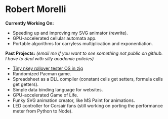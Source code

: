 # Robert Morelli 

**Currently Working On:**
- Speeding up and improving my SVG animator (rewrite).
- GPU-accelerated cellular automata app.
- Portable algorithms for carryless multiplication and exponentiation.

**Past Projects:** *(email me if you want to see something not public on github. I have to deal with silly academic policies)*
- [Tiny nkey rollover tester OS in zig](https://github.com/robertmorelli/TinyNKRO.OS)
- Randomized Pacman game.
- Spreadsheet as a DLL compiler (constant cells get setters, formula cells get getters).
- Simple data binding language for websites.
- GPU-accelerated Game of Life.
- Funky SVG animation creator, like MS Paint for animations.
- LED controller for Corsair fans (still working on porting the performance meter from Python to Node).
